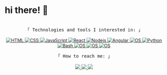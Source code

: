# hi there! 👋

<!-- ## i'm a student and front-end developer -->
<p align="center">
        <samp>
                <br>
                「 Technologies and tools I interested in: 」
                <br>
                <br>
        </samp>
        <!-- HTML -->
        <a href="https://github.com/AnnaVyvert?tab=repositories" target="_blank"><img alt="HTML"
                        src="https://img.shields.io/badge/-HTML-E34F26?style=flat&logo=HTML5&logoColor=white">
        </a>
        <!-- CSS  -->
        <a href="https://github.com/AnnaVyvert?tab=repositories" target="_blank"><img alt="CSS"
                        src="https://img.shields.io/badge/-CSS-1572B6?style=flat&logo=CSS3&logoColor=white">
        </a>
        <!-- JavaScript -->
        <a href="https://github.com/AnnaVyvert?tab=repositories" target="_blank"><img alt="JavaScript"
                        src="https://img.shields.io/badge/-JavaScript-F7DF1E?style=flat&logo=JavaScript&logoColor=white">
        </a>
        <!-- React -->
        <a href="https://github.com/AnnaVyvert?tab=repositories" target="_blank"><img alt="React"
                        src="https://img.shields.io/badge/-React-61dafb?style=flat&logo=React&logoColor=white">
        </a>
        <!-- Nodejs -->
        <a href="https://github.com/AnnaVyvert?tab=repositories" target="_blank"><img alt="Nodejs"
                        src="https://img.shields.io/badge/-Node.js-338f33?style=flat&logo=Node.js&logoColor=white">
        </a>
        <!-- Angular -->
        <a href="https://github.com/AnnaVyvert?tab=repositories" target="_blank"><img alt="Angular"
                        src="https://img.shields.io/badge/-Angular-f44336?style=flat&logo=Angular&logoColor=white">
        </a>
        <!-- visual-studio-code -->
        <a href="https://github.com/AnnaVyvert?tab=repositories" target="_blank"><img alt="OS"
          src="https://img.shields.io/badge/-VSC-3776AB?style=flat&logo=visual-studio-code&logoColor=white">
        </a>
        <!-- Python -->
        <a href="https://github.com/AnnaVyvert?tab=repositories" target="_blank"><img alt="Python"
                        src="https://img.shields.io/badge/-Python-3d9b64?style=flat&logo=Python&logoColor=white">
        </a>
        <!-- Bash -->
        <a href="https://github.com/AnnaVyvert?tab=repositories" target="_blank"><img alt="Bash"
                        src="https://img.shields.io/badge/-Bash-111?style=flat&logo=gnu-bash&logoColor=white">
        </a>
        <!-- linux -->
        <a href="https://github.com/AnnaVyvert?tab=repositories" target="_blank"><img alt="OS"
          src="https://img.shields.io/badge/-Linux-493999?style=flat&logo=linux&logoColor=white">
        </a>
       <!-- postgresql -->
        <a href="https://github.com/AnnaVyvert?tab=repositories" target="_blank"><img alt="OS"
          src="https://img.shields.io/badge/-psql-3776AB?style=flat&logo=postgresql&logoColor=white">
        </a>
        <!-- atom -->
        <a href="https://github.com/AnnaVyvert?tab=repositories" target="_blank"><img alt="OS"
          src="https://img.shields.io/badge/-Atom-33bf66?style=flat&logo=atom&logoColor=white">
        </a>
     
</p>
<p align="center">
        <samp>
                「 How to reach me: 」
                <br>
        </samp>
        <br>
  <a href='https://mail.google.com/mail/?view=cm&fs=1&to=0073av@gmail.com'>
    <img src="https://img.shields.io/badge/-0073av@gmail.com-c14438?style=social&logo=Gmail&logoColor=red&link=mailto:0073@gmail.com">
  </a>
  <a href='https://t.me/anvy73'>
    <img src="https://img.shields.io/badge/-@anvy73-c14438?style=social&logo=Telegram&logoColor=red&link=https://t.me/anvy73">
  </a>
  <a href='https://www.reddit.com/user/AnnaVyvert'>
    <img src="https://img.shields.io/badge/-@AnnaVyvert-c14438?style=social&logo=Reddit&logoColor=red&link=https://www.reddit/user/AnnaVyvert">
  </a>
</p>

<!--
[![LinkedIn Badge](https://img.shields.io/badge/-LinkedIn-blue?style=social&logo=Linkedin&logoColor=blue&link=https://www.linkedin.com/in/)](https://www.linkedin.com/in/)

[![DEV Badge](https://img.shields.io/badge/-DEV-c14438?style=social&logo=Dev.to&logoColor=black&link=https://)](https://)
-->
